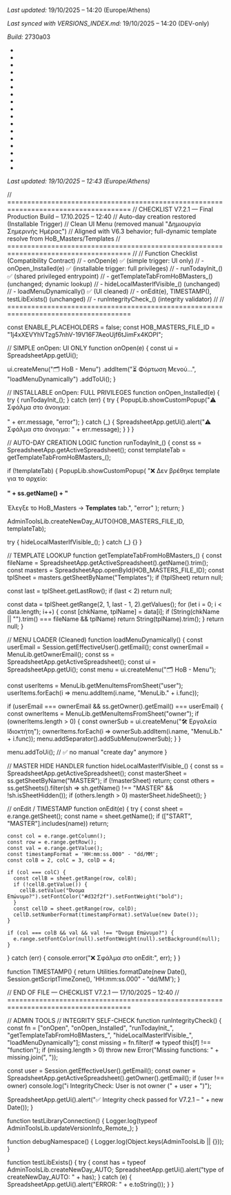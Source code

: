 *Last updated:* 19/10/2025 – 14:20 (Europe/Athens)

*Last synced with VERSIONS_INDEX.md:* 19/10/2025 – 14:20 (DEV-only)

*Build:* 2730a03



*



*



*



*



*



*



*



*



*

*
*
*
*
*
*
*
*
*Last updated: 19/10/2025 – 12:43 (Europe/Athens)*

// =====================================================================================
// CHECKLIST V7.2.1 — Final Production Build – 17.10.2025 – 12:40
// Auto-day creation restored (Installable Trigger)
// Clean UI Menu (removed manual "Δημιουργία Σημερινής Ημέρας")
// Aligned with V6.3 behavior; full-dynamic template resolve from HoB_Masters/Templates
// =====================================================================================
//
// Function Checklist (Compatibility Contract)
// - onOpen(e)                               ✅ (simple trigger: UI only)
// - onOpen_Installed(e)                     ✅ (installable trigger: full privileges)
// - runTodayInit_()                         ✅ (shared privileged entrypoint)
// - getTemplateTabFromHoBMasters_()         (unchanged; dynamic lookup)
// - hideLocalMasterIfVisible_()             (unchanged)
// - loadMenuDynamically()                   ✅ (UI cleaned)
// - onEdit(e), TIMESTAMP(), testLibExists() (unchanged)
// - runIntegrityCheck_()                    (integrity validator)
//
// =====================================================================================

const ENABLE_PLACEHOLDERS = false;
const HOB_MASTERS_FILE_ID = "1j4xXEVYhVTzg57nhV-19V16F7AeoUjf6tJimFx4KOPI";

// SIMPLE onOpen: UI ONLY
function onOpen(e) {
  const ui = SpreadsheetApp.getUi();

  ui.createMenu("🗂️ HoB - Menu")
    .addItem("⏳ Φόρτωση Μενού…", "loadMenuDynamically")
    .addToUi();
}

// INSTALLABLE onOpen: FULL PRIVILEGES
function onOpen_Installed(e) {
  try {
    runTodayInit_();
  } catch (err) {
    try {
      PopupLib.showCustomPopup("⚠️ Σφάλμα στο άνοιγμα:<br><br>" + err.message, "error");
    } catch (_) {
      SpreadsheetApp.getUi().alert("⚠️ Σφάλμα στο άνοιγμα: " + err.message);
    }
  }
}

// AUTO-DAY CREATION LOGIC
function runTodayInit_() {
  const ss = SpreadsheetApp.getActiveSpreadsheet();
  const templateTab = getTemplateTabFromHoBMasters_();

  if (!templateTab) {
    PopupLib.showCustomPopup(
      "❌ Δεν βρέθηκε template για το αρχείο:<br><br><b>" +
        ss.getName() +
        "</b><br><br>Έλεγξε το HoB_Masters → <b>Templates</b> tab.",
      "error"
    );
    return;
  }

  AdminToolsLib.createNewDay_AUTO(HOB_MASTERS_FILE_ID, templateTab);

  try { hideLocalMasterIfVisible_(); } catch (_) {}
}

// TEMPLATE LOOKUP
function getTemplateTabFromHoBMasters_() {
  const fileName = SpreadsheetApp.getActiveSpreadsheet().getName().trim();
  const masters = SpreadsheetApp.openById(HOB_MASTERS_FILE_ID);
  const tplSheet = masters.getSheetByName("Templates");
  if (!tplSheet) return null;

  const last = tplSheet.getLastRow();
  if (last < 2) return null;

  const data = tplSheet.getRange(2, 1, last - 1, 2).getValues();
  for (let i = 0; i < data.length; i++) {
    const [chkName, tplName] = data[i];
    if (String(chkName || "").trim() === fileName && tplName) return String(tplName).trim();
  }
  return null;
}

// MENU LOADER (Cleaned)
function loadMenuDynamically() {
  const userEmail = Session.getEffectiveUser().getEmail();
  const ownerEmail = MenuLib.getOwnerEmail();
  const ss = SpreadsheetApp.getActiveSpreadsheet();
  const ui = SpreadsheetApp.getUi();
  const menu = ui.createMenu("🗂️ HoB - Menu");

  const userItems = MenuLib.getMenuItemsFromSheet("user");
  userItems.forEach(i => menu.addItem(i.name, "MenuLib." + i.func));

  if (userEmail === ownerEmail && ss.getOwner().getEmail() === userEmail) {
    const ownerItems = MenuLib.getMenuItemsFromSheet("owner");
    if (ownerItems.length > 0) {
      const ownerSub = ui.createMenu("🛠️ Εργαλεία Ιδιοκτήτη");
      ownerItems.forEach(i => ownerSub.addItem(i.name, "MenuLib." + i.func));
      menu.addSeparator().addSubMenu(ownerSub);
    }
  }

  menu.addToUi(); // ✅ no manual "create day" anymore
}

// MASTER HIDE HANDLER
function hideLocalMasterIfVisible_() {
  const ss = SpreadsheetApp.getActiveSpreadsheet();
  const masterSheet = ss.getSheetByName("MASTER");
  if (!masterSheet) return;
  const others = ss.getSheets().filter(sh => sh.getName() !== "MASTER" && !sh.isSheetHidden());
  if (others.length > 0) masterSheet.hideSheet();
}

// onEdit / TIMESTAMP
function onEdit(e) {
  try {
    const sheet = e.range.getSheet();
    const name = sheet.getName();
    if (["START", "MASTER"].includes(name)) return;

    const col = e.range.getColumn();
    const row = e.range.getRow();
    const val = e.range.getValue();
    const timestampFormat = 'HH:mm:ss.000" - "dd/MM';
    const colB = 2, colC = 3, colD = 4;

    if (col === colC) {
      const cellB = sheet.getRange(row, colB);
      if (!cellB.getValue()) {
        cellB.setValue("Όνομα Επώνυμο?").setFontColor("#d32f2f").setFontWeight("bold");
      }
      const cellD = sheet.getRange(row, colD);
      cellD.setNumberFormat(timestampFormat).setValue(new Date());
    }

    if (col === colB && val && val !== "Όνομα Επώνυμο?") {
      e.range.setFontColor(null).setFontWeight(null).setBackground(null);
    }
  } catch (err) {
    console.error("❌ Σφάλμα στο onEdit:", err);
  }
}

function TIMESTAMP() {
  return Utilities.formatDate(new Date(), Session.getScriptTimeZone(), 'HH:mm:ss.000" - "dd/MM');
}

// END OF FILE — CHECKLIST V7.2.1 — 17/10/2025 – 12:40
// =====================================================================================

// ADMIN TOOLS
// INTEGRITY SELF-CHECK
function runIntegrityCheck() {
  const fn = ["onOpen", "onOpen_Installed", "runTodayInit_", "getTemplateTabFromHoBMasters_", "hideLocalMasterIfVisible_", "loadMenuDynamically"];
  const missing = fn.filter(f => typeof this[f] !== "function");
  if (missing.length > 0) throw new Error("Missing functions: " + missing.join(", "));

  const user = Session.getEffectiveUser().getEmail();
  const owner = SpreadsheetApp.getActiveSpreadsheet().getOwner().getEmail();
  if (user !== owner) console.log("ℹ️ IntegrityCheck: User is not owner (" + user + ")");

  SpreadsheetApp.getUi().alert("✅ Integrity check passed for V7.2.1 – " + new Date());
}

function testLibraryConnection() {
  Logger.log(typeof AdminToolsLib.updateVersionInfo_Remote_);
}

function debugNamespace() {
  Logger.log(Object.keys(AdminToolsLib || {}));
}

function testLibExists() {
  try {
    const has = typeof AdminToolsLib.createNewDay_AUTO;
    SpreadsheetApp.getUi().alert("type of createNewDay_AUTO: " + has);
  } catch (e) {
    SpreadsheetApp.getUi().alert("ERROR: " + e.toString());
  }
}
